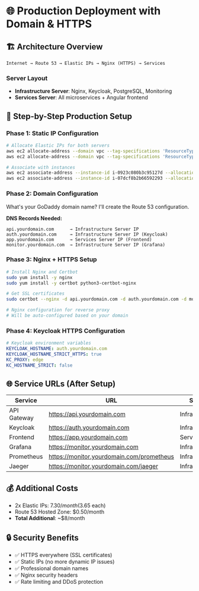 # 🌐 Production Deployment with Domain & HTTPS

## 🏗️ Architecture Overview

```
Internet → Route 53 → Elastic IPs → Nginx (HTTPS) → Services
```

### Server Layout
- **Infrastructure Server**: Nginx, Keycloak, PostgreSQL, Monitoring
- **Services Server**: All microservices + Angular frontend

## 🔧 Step-by-Step Production Setup

### Phase 1: Static IP Configuration
```bash
# Allocate Elastic IPs for both servers
aws ec2 allocate-address --domain vpc --tag-specifications 'ResourceType=elastic-ip,Tags=[{Key=Name,Value=ecommerce-infrastructure}]'
aws ec2 allocate-address --domain vpc --tag-specifications 'ResourceType=elastic-ip,Tags=[{Key=Name,Value=ecommerce-services}]'

# Associate with instances
aws ec2 associate-address --instance-id i-0923c080b3c95127d --allocation-id eipalloc-xxxxx
aws ec2 associate-address --instance-id i-07dcf8b2b66592293 --allocation-id eipalloc-xxxxx
```

### Phase 2: Domain Configuration
What's your GoDaddy domain name? I'll create the Route 53 configuration.

**DNS Records Needed:**
```
api.yourdomain.com      → Infrastructure Server IP
auth.yourdomain.com     → Infrastructure Server IP (Keycloak)
app.yourdomain.com      → Services Server IP (Frontend)
monitor.yourdomain.com  → Infrastructure Server IP (Grafana)
```

### Phase 3: Nginx + HTTPS Setup
```bash
# Install Nginx and Certbot
sudo yum install -y nginx
sudo yum install -y certbot python3-certbot-nginx

# Get SSL certificates
sudo certbot --nginx -d api.yourdomain.com -d auth.yourdomain.com -d monitor.yourdomain.com

# Nginx configuration for reverse proxy
# Will be auto-configured based on your domain
```

### Phase 4: Keycloak HTTPS Configuration
```yaml
# Keycloak environment variables
KEYCLOAK_HOSTNAME: auth.yourdomain.com
KEYCLOAK_HOSTNAME_STRICT_HTTPS: true
KC_PROXY: edge
KC_HOSTNAME_STRICT: false
```

## 🌐 Service URLs (After Setup)
| Service | URL | Server |
|---------|-----|--------|
| API Gateway | https://api.yourdomain.com | Infrastructure |
| Keycloak | https://auth.yourdomain.com | Infrastructure |
| Frontend | https://app.yourdomain.com | Services |
| Grafana | https://monitor.yourdomain.com | Infrastructure |
| Prometheus | https://monitor.yourdomain.com/prometheus | Infrastructure |
| Jaeger | https://monitor.yourdomain.com/jaeger | Infrastructure |

## 💰 Additional Costs
- 2x Elastic IPs: $7.30/month ($3.65 each)
- Route 53 Hosted Zone: $0.50/month
- **Total Additional**: ~$8/month

## 🔒 Security Benefits
- ✅ HTTPS everywhere (SSL certificates)
- ✅ Static IPs (no more dynamic IP issues)  
- ✅ Professional domain names
- ✅ Nginx security headers
- ✅ Rate limiting and DDoS protection